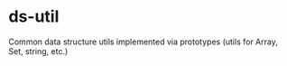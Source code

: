 # ds-util
Common data structure utils implemented via prototypes (utils for Array, Set, string, etc.)
